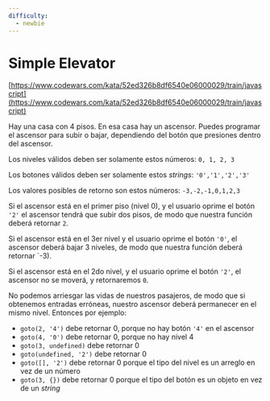 ```yaml
---
difficulty:
  - newbie
---
```


# Simple Elevator

[https://www.codewars.com/kata/52ed326b8df6540e06000029/train/javascript](https://www.codewars.com/kata/52ed326b8df6540e06000029/train/javascript)

Hay una casa con 4 pisos. En esa casa hay un ascensor. Puedes programar
el ascensor para subir o bajar, dependiendo del botón que presiones dentro
del ascensor.

Los niveles válidos deben ser solamente estos números: `0, 1, 2, 3`

Los botones válidos deben ser solamente estos _strings_: `'0','1','2','3'`

Los valores posibles de retorno son estos números: `-3,-2,-1,0,1,2,3`

Si el ascensor está en el primer piso (nivel 0), y el usuario oprime el botón
`'2'` el ascensor tendrá que subir dos pisos, de modo que nuestra función
deberá retornar `2`.

Si el ascensor está en el 3er nivel y el usuario oprime el botón `'0'`,
el ascensor deberá bajar 3 niveles, de modo que nuestra función deberá
retornar `-3).

Si el ascensor está en el 2do nivel, y el usuario oprime el botón `'2'`,
el ascensor no se moverá, y retornaremos `0`.

No podemos arriesgar las vidas de nuestros pasajeros, de modo que si obtenemos
entradas erróneas, nuestro ascensor deberá permanecer en el mismo nivel.
Entonces por ejemplo:

  * `goto(2, '4')` debe retornar 0, porque no hay botón `'4'` en el ascensor
  * `goto(4, '0')` debe retornar 0, porque no hay nivel 4
  * `goto(3, undefined)` debe retornar 0
  * `goto(undefined, '2')` debe retornar 0
  * `goto([], '2')` debe retornar 0 porque el tipo del nivel es un arreglo en
  vez de un número
  * `goto(3, {})` debe retornar 0 porque el tipo del botón es un objeto en vez
  de un _string_
